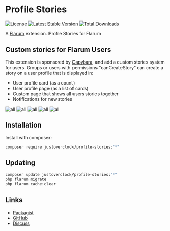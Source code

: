 # Profile Stories

![License](https://img.shields.io/badge/license-MIT-blue.svg) [![Latest Stable Version](https://img.shields.io/packagist/v/justoverclock/profile-stories.svg)](https://packagist.org/packages/justoverclock/profile-stories) [![Total Downloads](https://img.shields.io/packagist/dt/justoverclock/profile-stories.svg)](https://packagist.org/packages/justoverclock/profile-stories)

A [Flarum](https://flarum.org) extension. Profile Stories for Flarum

## Custom stories for Flarum Users
This extension is sponsored by [Capybara](https://discuss.flarum.org/u/Capybara), and add
a custom stories system for users. Groups or users with permissions "canCreateStory" can
create a story on a user profile that is displayed in:

- User profile card (as a count)
- User profile page (as a list of cards)
- Custom page that shows all users stories together
- Notifications for new stories

![all](https://res.cloudinary.com/dt74zb1rv/image/upload/v1736261982/qiy1jkmrmtxxb4nhdqw4.png)
![all](https://res.cloudinary.com/dt74zb1rv/image/upload/v1736262126/dw4guylolu8msttdyxp9.png)
![all](https://res.cloudinary.com/dt74zb1rv/image/upload/v1736262195/qtonbxllp6efmakcmkon.png)
![all](https://res.cloudinary.com/dt74zb1rv/image/upload/v1736262261/ormqtravzyelv5aza6dl.png)
![all](https://res.cloudinary.com/dt74zb1rv/image/upload/v1736262318/uygeyulanzzr2ezbwspo.png)



## Installation

Install with composer:

```sh
composer require justoverclock/profile-stories:"*"
```

## Updating

```sh
composer update justoverclock/profile-stories:"*"
php flarum migrate
php flarum cache:clear
```

## Links

- [Packagist](https://packagist.org/packages/justoverclock/profile-stories)
- [GitHub](https://github.com/justoverclock/profile-stories)
- [Discuss](https://discuss.flarum.org/d/PUT_DISCUSS_SLUG_HERE)
